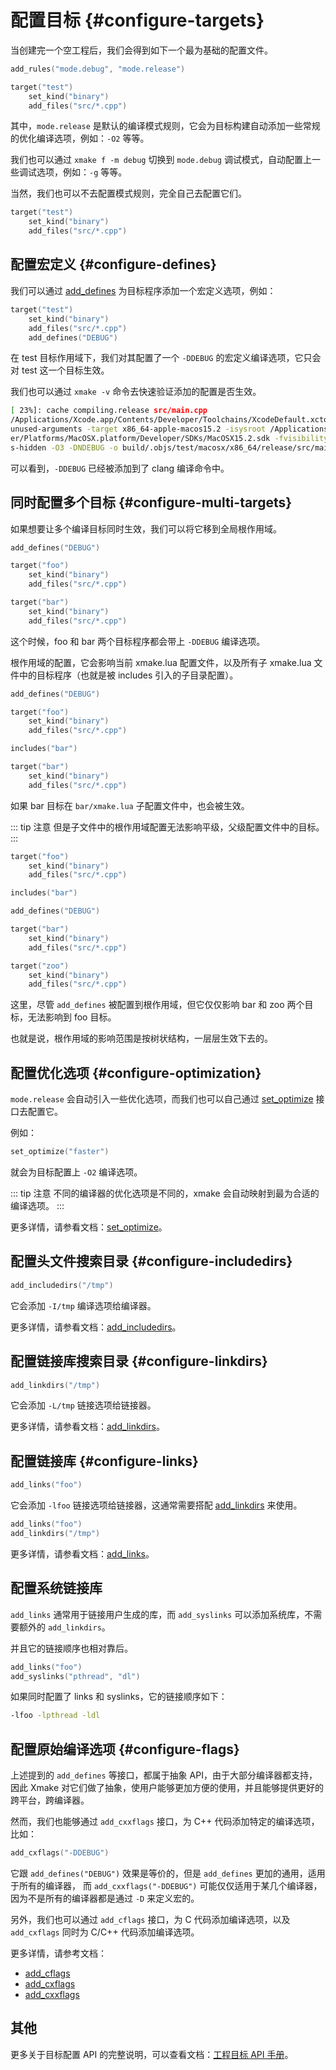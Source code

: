 # 配置目标 {#configure-targets}

当创建完一个空工程后，我们会得到如下一个最为基础的配置文件。

```lua [xmake.lua]
add_rules("mode.debug", "mode.release")

target("test")
    set_kind("binary")
    add_files("src/*.cpp")
```

其中，`mode.release` 是默认的编译模式规则，它会为目标构建自动添加一些常规的优化编译选项，例如：`-O2` 等等。

我们也可以通过 `xmake f -m debug` 切换到 `mode.debug` 调试模式，自动配置上一些调试选项，例如：`-g` 等等。

当然，我们也可以不去配置模式规则，完全自己去配置它们。

```lua [xmake.lua]
target("test")
    set_kind("binary")
    add_files("src/*.cpp")
```

## 配置宏定义 {#configure-defines}

我们可以通过 [add_defines](/zh/api/description/project-target#add-defines) 为目标程序添加一个宏定义选项，例如：

```lua [xmake.lua]
target("test")
    set_kind("binary")
    add_files("src/*.cpp")
    add_defines("DEBUG")
```

在 test 目标作用域下，我们对其配置了一个 `-DDEBUG` 的宏定义编译选项，它只会对 test 这一个目标生效。

我们也可以通过 `xmake -v` 命令去快速验证添加的配置是否生效。

```sh
[ 23%]: cache compiling.release src/main.cpp
/Applications/Xcode.app/Contents/Developer/Toolchains/XcodeDefault.xctoolchain/usr/bin/clang -c -Q
unused-arguments -target x86_64-apple-macos15.2 -isysroot /Applications/Xcode.app/Contents/Develop
er/Platforms/MacOSX.platform/Developer/SDKs/MacOSX15.2.sdk -fvisibility=hidden -fvisibility-inline
s-hidden -O3 -DNDEBUG -o build/.objs/test/macosx/x86_64/release/src/main.cpp.o src/main.cpp
```

可以看到，`-DDEBUG` 已经被添加到了 clang 编译命令中。

## 同时配置多个目标 {#configure-multi-targets}

如果想要让多个编译目标同时生效，我们可以将它移到全局根作用域。

```lua [xmake.lua]
add_defines("DEBUG")

target("foo")
    set_kind("binary")
    add_files("src/*.cpp")

target("bar")
    set_kind("binary")
    add_files("src/*.cpp")
```

这个时候，foo 和 bar 两个目标程序都会带上 `-DDEBUG` 编译选项。

根作用域的配置，它会影响当前 xmake.lua 配置文件，以及所有子 xmake.lua 文件中的目标程序（也就是被 includes 引入的子目录配置）。

```lua [xmake.lua]
add_defines("DEBUG")

target("foo")
    set_kind("binary")
    add_files("src/*.cpp")

includes("bar")
```


```lua [bar/xmake.lua]
target("bar")
    set_kind("binary")
    add_files("src/*.cpp")
```

如果 bar 目标在 `bar/xmake.lua` 子配置文件中，也会被生效。

::: tip 注意
但是子文件中的根作用域配置无法影响平级，父级配置文件中的目标。
:::

```lua [xmake.lua]
target("foo")
    set_kind("binary")
    add_files("src/*.cpp")

includes("bar")
```

```lua [bar/xmake.lua]
add_defines("DEBUG")

target("bar")
    set_kind("binary")
    add_files("src/*.cpp")

target("zoo")
    set_kind("binary")
    add_files("src/*.cpp")
```

这里，尽管 `add_defines` 被配置到根作用域，但它仅仅影响 bar 和 zoo 两个目标，无法影响到 foo 目标。

也就是说，根作用域的影响范围是按树状结构，一层层生效下去的。

## 配置优化选项 {#configure-optimization}

`mode.release` 会自动引入一些优化选项，而我们也可以自己通过 [set_optimize](/zh/api/description/project-target#set-optimize) 接口去配置它。

例如：

```lua
set_optimize("faster")
```

就会为目标配置上 `-O2` 编译选项。

::: tip 注意
不同的编译器的优化选项是不同的，xmake 会自动映射到最为合适的编译选项。
:::

更多详情，请参看文档：[set_optimize](/zh/api/description/project-target#set-optimize)。

## 配置头文件搜索目录 {#configure-includedirs}

```lua
add_includedirs("/tmp")
```

它会添加 `-I/tmp` 编译选项给编译器。

更多详情，请参看文档：[add_includedirs](/zh/api/description/project-target#add-includedirs)。

## 配置链接库搜索目录 {#configure-linkdirs}

```lua
add_linkdirs("/tmp")
```

它会添加 `-L/tmp` 链接选项给链接器。

更多详情，请参看文档：[add_linkdirs](/zh/api/description/project-target#add-linkdirs)。

## 配置链接库 {#configure-links}

```lua
add_links("foo")
```

它会添加 `-lfoo` 链接选项给链接器，这通常需要搭配 [add_linkdirs](/zh/api/description/project-target#add-linkdirs) 来使用。

```lua
add_links("foo")
add_linkdirs("/tmp")
```

更多详情，请参看文档：[add_links](/zh/api/description/project-target#add-links)。

## 配置系统链接库

`add_links` 通常用于链接用户生成的库，而 `add_syslinks` 可以添加系统库，不需要额外的 `add_linkdirs`。

并且它的链接顺序也相对靠后。

```lua
add_links("foo")
add_syslinks("pthread", "dl")
```

如果同时配置了 links 和 syslinks，它的链接顺序如下：

```sh
-lfoo -lpthread -ldl
```

## 配置原始编译选项 {#configure-flags}

上述提到的 `add_defines` 等接口，都属于抽象 API，由于大部分编译器都支持，因此 Xmake 对它们做了抽象，使用户能够更加方便的使用，并且能够提供更好的跨平台，跨编译器。

然而，我们也能够通过 `add_cxxflags` 接口，为 C++ 代码添加特定的编译选项，比如：

```lua
add_cxflags("-DDEBUG")
```

它跟 `add_defines("DEBUG")` 效果是等价的，但是 `add_defines` 更加的通用，适用于所有的编译器，
而 `add_cxxflags("-DDEBUG")` 可能仅仅适用于某几个编译器，因为不是所有的编译器都是通过 `-D` 来定义宏的。

另外，我们也可以通过 `add_cflags` 接口，为 C 代码添加编译选项，以及 `add_cxflags` 同时为 C/C++ 代码添加编译选项。

更多详情，请参考文档：

- [add_cflags](/zh/api/description/project-target#add-cflags)
- [add_cxflags](/zh/api/description/project-target#add-cxflags)
- [add_cxxflags](/zh/api/description/project-target#add-cxxflags)

## 其他

更多关于目标配置 API 的完整说明，可以查看文档：[工程目标 API 手册](/zh/api/description/project-target)。

